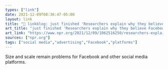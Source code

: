 ```yaml
---
types: ["link"]
date: 2021-12-09T08:36:47-05:00
layout: link
title: "🔗 linkblog: just finished 'Researchers explain why they believe Facebook mishandles political ads : NPR'"
art_title: "just finished 'Researchers explain why they believe Facebook mishandles political ads : NPR"
art_link: "https://www.npr.org/2021/12/09/1062516250/researchers-explain-why-they-believe-facebook-mishandles-political-ads"
sources: ["npr.org"]
tags: ["social media","advertising","Facebook","platforms"]
---
```

Size and scale remain problems for Facebook and other social media platforms.

